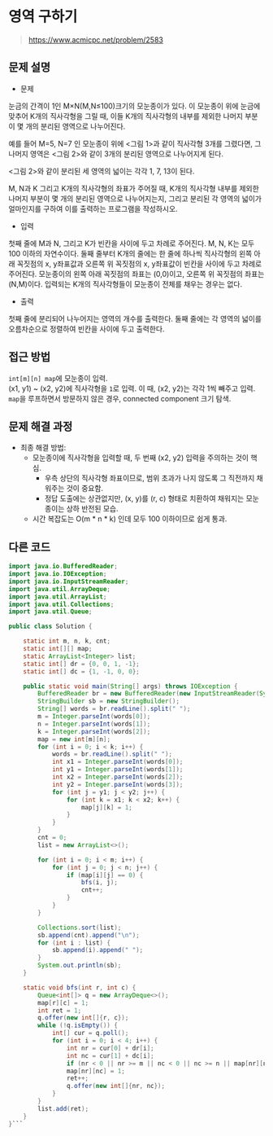 # 영역 구하기

> https://www.acmicpc.net/problem/2583

## 문제 설명

- 문제

눈금의 간격이 1인 M×N(M,N≤100)크기의 모눈종이가 있다. 이 모눈종이 위에 눈금에 맞추어 K개의 직사각형을 그릴 때, 이들 K개의 직사각형의 내부를 제외한 나머지 부분이 몇 개의 분리된 영역으로 나누어진다.

예를 들어 M=5, N=7 인 모눈종이 위에 <그림 1>과 같이 직사각형 3개를 그렸다면, 그 나머지 영역은 <그림 2>와 같이 3개의 분리된 영역으로 나누어지게 된다.

<그림 2>와 같이 분리된 세 영역의 넓이는 각각 1, 7, 13이 된다.

M, N과 K 그리고 K개의 직사각형의 좌표가 주어질 때, K개의 직사각형 내부를 제외한 나머지 부분이 몇 개의 분리된 영역으로 나누어지는지, 그리고 분리된 각 영역의 넓이가 얼마인지를 구하여 이를 출력하는
프로그램을 작성하시오.

- 입력

첫째 줄에 M과 N, 그리고 K가 빈칸을 사이에 두고 차례로 주어진다. M, N, K는 모두 100 이하의 자연수이다. 둘째 줄부터 K개의 줄에는 한 줄에 하나씩 직사각형의 왼쪽 아래 꼭짓점의 x, y좌표값과 오른쪽
위 꼭짓점의 x, y좌표값이 빈칸을 사이에 두고 차례로 주어진다. 모눈종이의 왼쪽 아래 꼭짓점의 좌표는 (0,0)이고, 오른쪽 위 꼭짓점의 좌표는(N,M)이다. 입력되는 K개의 직사각형들이 모눈종이 전체를 채우는
경우는 없다.

- 출력

첫째 줄에 분리되어 나누어지는 영역의 개수를 출력한다. 둘째 줄에는 각 영역의 넓이를 오름차순으로 정렬하여 빈칸을 사이에 두고 출력한다.

## 접근 방법

`int[m][n] map`에 모눈종이 입력.  
(x1, y1) ~ (x2, y2)에 직사각형을 `1`로 입력. 이 때, (x2, y2)는 각각 1씩 빼주고 입력.  
`map`을 루프하면서 방문하지 않은 경우, connected component 크기 탐색.

## 문제 해결 과정

- 최종 해결 방법:
    - 모눈종이에 직사각형을 입력할 때, 두 번째 (x2, y2) 입력을 주의하는 것이 핵심.
        - 우측 상단의 직사각형 좌표이므로, 범위 초과가 나지 않도록 그 직전까지 채워주는 것이 중요함.
        - 정답 도출에는 상관없지만, (x, y)를 (r, c) 형태로 치환하여 채워지는 모눈종이는 상하 반전된 모습.
    - 시간 복잡도는 O(m * n * k) 인데 모두 100 이하이므로 쉽게 통과.

## 다른 코드

```java
import java.io.BufferedReader;
import java.io.IOException;
import java.io.InputStreamReader;
import java.util.ArrayDeque;
import java.util.ArrayList;
import java.util.Collections;
import java.util.Queue;

public class Solution {

    static int m, n, k, cnt;
    static int[][] map;
    static ArrayList<Integer> list;
    static int[] dr = {0, 0, 1, -1};
    static int[] dc = {1, -1, 0, 0};

    public static void main(String[] args) throws IOException {
        BufferedReader br = new BufferedReader(new InputStreamReader(System.in));
        StringBuilder sb = new StringBuilder();
        String[] words = br.readLine().split(" ");
        m = Integer.parseInt(words[0]);
        n = Integer.parseInt(words[1]);
        k = Integer.parseInt(words[2]);
        map = new int[m][n];
        for (int i = 0; i < k; i++) {
            words = br.readLine().split(" ");
            int x1 = Integer.parseInt(words[0]);
            int y1 = Integer.parseInt(words[1]);
            int x2 = Integer.parseInt(words[2]);
            int y2 = Integer.parseInt(words[3]);
            for (int j = y1; j < y2; j++) {
                for (int k = x1; k < x2; k++) {
                    map[j][k] = 1;
                }
            }
        }
        cnt = 0;
        list = new ArrayList<>();

        for (int i = 0; i < m; i++) {
            for (int j = 0; j < n; j++) {
                if (map[i][j] == 0) {
                    bfs(i, j);
                    cnt++;
                }
            }
        }

        Collections.sort(list);
        sb.append(cnt).append("\n");
        for (int i : list) {
            sb.append(i).append(" ");
        }
        System.out.println(sb);
    }

    static void bfs(int r, int c) {
        Queue<int[]> q = new ArrayDeque<>();
        map[r][c] = 1;
        int ret = 1;
        q.offer(new int[]{r, c});
        while (!q.isEmpty()) {
            int[] cur = q.poll();
            for (int i = 0; i < 4; i++) {
                int nr = cur[0] + dr[i];
                int nc = cur[1] + dc[i];
                if (nr < 0 || nr >= m || nc < 0 || nc >= n || map[nr][nc] == 1) continue;
                map[nr][nc] = 1;
                ret++;
                q.offer(new int[]{nr, nc});
            }
        }
        list.add(ret);
    }
}```
